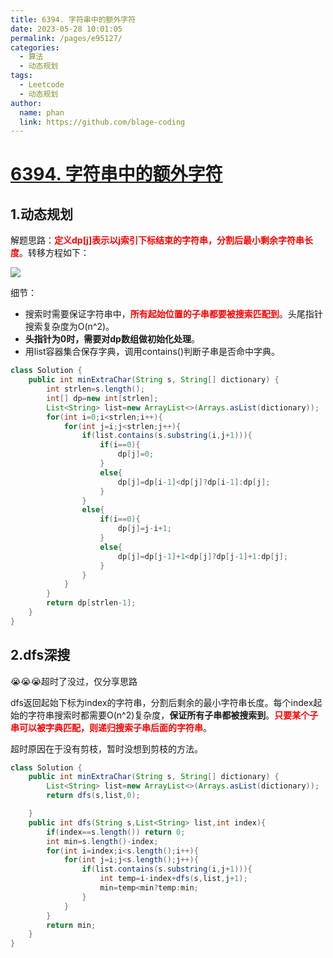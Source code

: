 ```yaml
---
title: 6394. 字符串中的额外字符
date: 2023-05-28 10:01:05
permalink: /pages/e95127/
categories:
  - 算法
  - 动态规划
tags:
  - Leetcode
  - 动态规划
author: 
  name: phan
  link: https://github.com/blage-coding
---
```

# [6394. 字符串中的额外字符](https://leetcode.cn/problems/extra-characters-in-a-string/)

## 1.动态规划

解题思路：<font color="red">**定义dp\[j\]表示以j索引下标结束的字符串，分割后最小剩余字符串长度**</font>。转移方程如下：

![](https://jsd.cdn.zzko.cn/gh/blage-coding/picx-images-hosting@master/20230528/image.65oti3sz5y00.webp)

细节：

- 搜索时需要保证字符串中，<font color="red">**所有起始位置的子串都要被搜索匹配到**</font>。头尾指针搜索复杂度为O(n^2)。
- **头指针为0时，需要对dp数组做初始化处理**。
- 用list容器集合保存字典，调用contains()判断子串是否命中字典。

```java
class Solution {
    public int minExtraChar(String s, String[] dictionary) {
        int strlen=s.length();
        int[] dp=new int[strlen];
        List<String> list=new ArrayList<>(Arrays.asList(dictionary));
        for(int i=0;i<strlen;i++){
            for(int j=i;j<strlen;j++){
                if(list.contains(s.substring(i,j+1))){
                    if(i==0){
                        dp[j]=0;
                    }
                    else{
                        dp[j]=dp[i-1]<dp[j]?dp[i-1]:dp[j];
                    }                 
                }
                else{
                    if(i==0){
                        dp[j]=j-i+1;
                    }
                    else{
                        dp[j]=dp[j-1]+1<dp[j]?dp[j-1]+1:dp[j];
                    }
                }
            }
        }
        return dp[strlen-1];
    }
}
```

## 2.dfs深搜

😭😭😭超时了没过，仅分享思路

dfs返回起始下标为index的字符串，分割后剩余的最小字符串长度。每个index起始的字符串搜索时都需要O(n^2)复杂度，**保证所有子串都被搜索到**。<font color="red">**只要某个子串可以被字典匹配，则递归搜索子串后面的字符串**</font>。

超时原因在于没有剪枝，暂时没想到剪枝的方法。

```java
class Solution {
    public int minExtraChar(String s, String[] dictionary) {
        List<String> list=new ArrayList<>(Arrays.asList(dictionary));
        return dfs(s,list,0);

    }
    public int dfs(String s,List<String> list,int index){
        if(index==s.length()) return 0;
        int min=s.length()-index;
        for(int i=index;i<s.length();i++){
            for(int j=i;j<s.length();j++){
                if(list.contains(s.substring(i,j+1))){
                    int temp=i-index+dfs(s,list,j+1);
                    min=temp<min?temp:min;
                }
            }
        }
        return min;
    }                              
}
```

